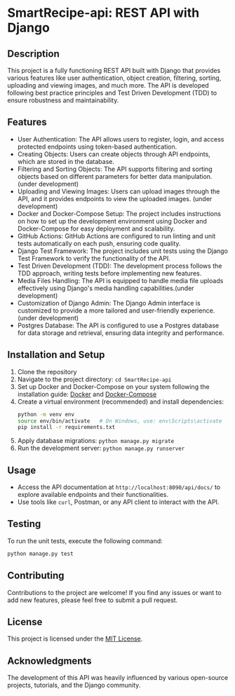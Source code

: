 # SmartRecipe-api: REST API with Django

## Description
This project is a fully functioning REST API built with Django that provides various features like user authentication, object creation, filtering, sorting, uploading and viewing images, and much more. The API is developed following best practice principles and Test Driven Development (TDD) to ensure robustness and maintainability.

## Features
- User Authentication: The API allows users to register, login, and access protected endpoints using token-based authentication.
- Creating Objects: Users can create objects through API endpoints, which are stored in the database.
- Filtering and Sorting Objects: The API supports filtering and sorting objects based on different parameters for better data manipulation. (under development)
- Uploading and Viewing Images: Users can upload images through the API, and it provides endpoints to view the uploaded images. (under development)
- Docker and Docker-Compose Setup: The project includes instructions on how to set up the development environment using Docker and Docker-Compose for easy deployment and scalability.
- GitHub Actions: GitHub Actions are configured to run linting and unit tests automatically on each push, ensuring code quality.
- Django Test Framework: The project includes unit tests using the Django Test Framework to verify the functionality of the API.
- Test Driven Development (TDD): The development process follows the TDD approach, writing tests before implementing new features.
- Media Files Handling: The API is equipped to handle media file uploads effectively using Django's media handling capabilities.(under development)
- Customization of Django Admin: The Django Admin interface is customized to provide a more tailored and user-friendly experience. (under development)
- Postgres Database: The API is configured to use a Postgres database for data storage and retrieval, ensuring data integrity and performance.

## Installation and Setup
1. Clone the repository
2. Navigate to the project directory: `cd SmartRecipe-api`
3. Set up Docker and Docker-Compose on your system following the installation guide: [Docker](https://docs.docker.com/get-docker/) and [Docker-Compose](https://docs.docker.com/compose/install/)
4. Create a virtual environment (recommended) and install dependencies:
   ```bash
   python -m venv env
   source env/bin/activate   # On Windows, use: env\Scripts\activate
   pip install -r requirements.txt
   ```
6. Apply database migrations: `python manage.py migrate`
7. Run the development server: `python manage.py runserver`

## Usage
- Access the API documentation at `http://localhost:8090/api/docs/` to explore available endpoints and their functionalities.
- Use tools like `curl`, Postman, or any API client to interact with the API.

## Testing
To run the unit tests, execute the following command:
```bash
python manage.py test
```

## Contributing
Contributions to the project are welcome! If you find any issues or want to add new features, please feel free to submit a pull request.

## License
This project is licensed under the [MIT License](LICENSE).

## Acknowledgments
The development of this API was heavily influenced by various open-source projects, tutorials, and the Django community.
